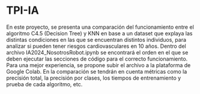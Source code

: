 # TPI-IA
En este proyecto, se presenta una comparación del funcionamiento entre el algoritmo C4.5 (Decision Tree) y KNN en base a un dataset que explaya las distintas condiciones en las que se encuentran distintos individuos, para analizar si pueden tener riesgos cardiovasculares en 10 años. Dentro del archivo IA2024_NosotrosRobot.ipynb se encontrará el orden en el que se deben ejecutar las secciones de código para el correcto funcionamiento. Para una mejor experiencia, se propone subir el archivo a la plataforma de Google Colab.
En la comparación se tendrán en cuenta métricas como la precisión total, la precisión por clases, los tiempos de entrenamiento y prueba de cada algoritmo, etc.
